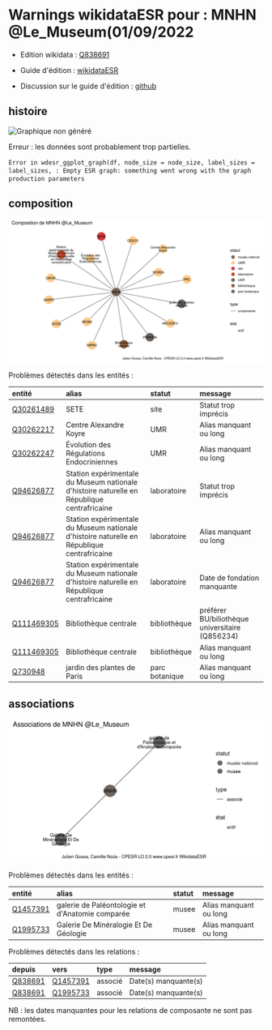 Warnings wikidataESR pour : MNHN @Le_Museum(01/09/2022
================

- Edition wikidata : [Q838691](https://www.wikidata.org/wiki/Q838691)
- Guide d'édition : [wikidataESR](https://github.com/cpesr/wikidataESR/)

- Discussion sur le guide d'édition : [github](https://github.com/cpesr/wikidataESR/issues)



## histoire 

![Graphique non généré](Q838691-histoire.png) 

 


Erreur : les données sont probablement trop partielles.
```
Error in wdesr_ggplot_graph(df, node_size = node_size, label_sizes = label_sizes, : Empty ESR graph: something went wrong with the graph production parameters

``` 



## composition 

![Graphique non généré](Q838691-composition.png) 

Problèmes détectés dans les entités :

|entité                                                 |alias                                                                                       |statut         |message                                         |
|:------------------------------------------------------|:-------------------------------------------------------------------------------------------|:--------------|:-----------------------------------------------|
|[Q30261489](https://www.wikidata.org/wiki/Q30261489)   |SETE                                                                                        |site           |Statut trop imprécis                            |
|[Q30262217](https://www.wikidata.org/wiki/Q30262217)   |Centre Alexandre Koyre                                                                      |UMR            |Alias manquant ou long                          |
|[Q30262247](https://www.wikidata.org/wiki/Q30262247)   |Évolution des Régulations Endocriniennes                                                    |UMR            |Alias manquant ou long                          |
|[Q94626877](https://www.wikidata.org/wiki/Q94626877)   |Station expérimentale du Museum nationale d'histoire naturelle en République centrafricaine |laboratoire    |Statut trop imprécis                            |
|[Q94626877](https://www.wikidata.org/wiki/Q94626877)   |Station expérimentale du Museum nationale d'histoire naturelle en République centrafricaine |laboratoire    |Alias manquant ou long                          |
|[Q94626877](https://www.wikidata.org/wiki/Q94626877)   |Station expérimentale du Museum nationale d'histoire naturelle en République centrafricaine |laboratoire    |Date de fondation manquante                     |
|[Q111469305](https://www.wikidata.org/wiki/Q111469305) |Bibliothèque centrale                                                                       |bibliothèque   |préférer BU/biliothèque universitaire (Q856234) |
|[Q111469305](https://www.wikidata.org/wiki/Q111469305) |Bibliothèque centrale                                                                       |bibliothèque   |Alias manquant ou long                          |
|[Q730948](https://www.wikidata.org/wiki/Q730948)       |jardin des plantes de Paris                                                                 |parc botanique |Alias manquant ou long                          |

 



## associations 

![Graphique non généré](Q838691-associations.png) 

Problèmes détectés dans les entités :

|entité                                             |alias                                           |statut |message                |
|:--------------------------------------------------|:-----------------------------------------------|:------|:----------------------|
|[Q1457391](https://www.wikidata.org/wiki/Q1457391) |galerie de Paléontologie et d'Anatomie comparée |musee  |Alias manquant ou long |
|[Q1995733](https://www.wikidata.org/wiki/Q1995733) |Galerie De Minéralogie Et De Géologie           |musee  |Alias manquant ou long |

Problèmes détectés dans les relations :

|depuis                                           |vers                                               |type    |message              |
|:------------------------------------------------|:--------------------------------------------------|:-------|:--------------------|
|[Q838691](https://www.wikidata.org/wiki/Q838691) |[Q1457391](https://www.wikidata.org/wiki/Q1457391) |associé |Date(s) manquante(s) |
|[Q838691](https://www.wikidata.org/wiki/Q838691) |[Q1995733](https://www.wikidata.org/wiki/Q1995733) |associé |Date(s) manquante(s) |

NB : les dates manquantes pour les relations de composante ne sont pas remontées. 


